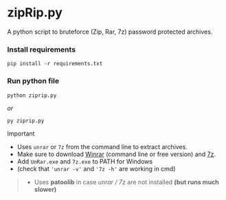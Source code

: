 # zipRip.py
A python script to bruteforce (Zip, Rar, 7z) password protected archives.

### Install requirements
```
pip install -r requirements.txt
```
### Run python file
```
python ziprip.py
```
*or*
```
py ziprip.py
```

>[!IMPORTANT]
> - Uses `unrar` or `7z` from the command line to extract archives.
> - Make sure to download [Winrar](https://www.rarlab.com/rar_add.htm) (command line or free version) and [7z](https://www.7-zip.org).
> - Add `UnRar.exe` and `7z.exe` to PATH for Windows
> - (check that `'unrar -v'` and `'7z -h'` are working in cmd)

> * Uses **patoolib** in case *unrar / 7z* are not installed **(but runs much slower)**
